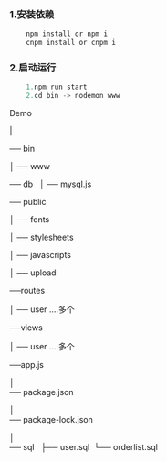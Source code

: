 

### 1.安装依赖

```javascript
	npm install or npm i
	cnpm install or cnpm i 
```

### 2.启动运行
```javascript
	1.npm run start
	2.cd bin -> nodemon www 
```



Demo  

| 

── bin    

│     ── www    

── db  
│     ── mysql.js    

── public  

│     ── fonts  

│     ── stylesheets  

│     ── javascripts  

│     ── upload    

 ──routes    

│     ── user ....多个

 ──views 

│     ── user ....多个

 ──app.js  

│    
 ── package.json   

│    
 ── package-lock.json   

│    
 ── sql  
    ├── user.sql 
    └── orderlist.sql

